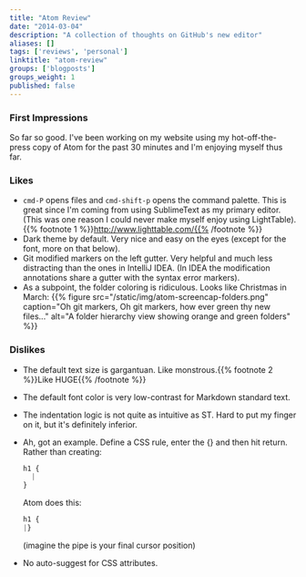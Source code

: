 ```yaml
---
title: "Atom Review"
date: "2014-03-04"
description: "A collection of thoughts on GitHub's new editor"
aliases: []
tags: ['reviews', 'personal']
linktitle: "atom-review"
groups: ['blogposts']
groups_weight: 1
published: false
---
```


### First Impressions

So far so good. I've been working on my website using my hot-off-the-press copy
of Atom for the past 30 minutes and I'm enjoying myself thus far.

### Likes
 * `cmd-P` opens files and `cmd-shift-p` opens the command palette. This is great
   since I'm coming from using SublimeText as my primary editor. (This was one
   reason I could never make myself enjoy using LightTable).{{% footnote 1 %}}http://www.lighttable.com/{{% /footnote %}}
 * Dark theme by default. Very nice and easy on the eyes (except for the font,
     more on that below).
 * Git modified markers on the left gutter. Very helpful and much less distracting
   than the ones in IntelliJ IDEA. (In IDEA the modification annotations share
     a gutter with the syntax error markers).
  * As a subpoint, the folder coloring is ridiculous. Looks like Christmas in March:
    {{% figure src="/static/img/atom-screencap-folders.png"
    caption="Oh git markers, Oh git markers, how ever green thy new files..."
    alt="A folder hierarchy view showing orange and green folders" %}}

### Dislikes

 * The default text size is gargantuan. Like monstrous.{{% footnote 2 %}}Like HUGE{{% /footnote %}}
 * The default font color is very low-contrast for Markdown standard text.
 * The indentation logic is not quite as intuitive as ST. Hard to put my finger on it, but it's definitely inferior.
  * Ah, got an example. Define a CSS rule, enter the {} and then hit return.
    Rather than creating:

    ```CSS
    h1 {
      |
    }
    ```

    Atom does this:

    ```CSS
    h1 {
    |}
    ```

    (imagine the pipe is your final cursor position)
 * No auto-suggest for CSS attributes.

